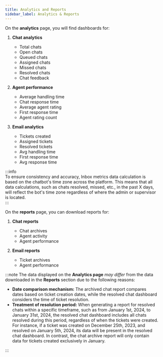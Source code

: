 ```yaml
---
title: Analytics and Reports 
sidebar_label: Analytics & Reports
---
```


On the **analytics** page, you will find dashboards for:

1. **Chat analytics**
   - Total chats
   - Open chats
   - Queued chats
   - Assigned chats
   - Missed chats
   - Resolved chats
   - Chat feedback

2. **Agent performance**
   - Average handling time
   - Chat response time
   - Average agent rating
   - First response time
   - Agent rating count

3. **Email analytics**
   - Tickets created
   - Assigned tickets
   - Resolved tickets
   - Avg handling time
   - First response time
   - Avg response time

:::info    
To ensure consistency and accuracy, Inbox metrics data calculation is based on the chatbot's time zone across the platform. This means that all data calculations, such as chats resolved, missed, etc., in the past X days, will reflect the bot's time zone regardless of where the admin or supervisor is located.        
:::



On the **reports** page, you can download reports for:

1. **Chat reports**
   - Chat archives
   - Agent activity
   - Agent performance

2. **Email reports**
   - Ticket archives
   - Agent performance

:::note
The data displayed on the **Analytics page** *may differ* from the data downloaded in the **Reports** section due to the following reasons:

- **Date comparison mechanism:** The archived chat report compares dates based on ticket creation dates, while the resolved chat dashboard considers the time of ticket resolution.
- **Treatment of resolution period:** When generating a report for resolved chats within a specific timeframe, such as from January 1st, 2024, to January 31st, 2024, the resolved chat dashboard includes all chats resolved during this period, regardless of when the tickets were created. For instance, if a ticket was created on December 25th, 2023, and resolved on January 5th, 2024, its data will be present in the resolved chat dashboard. In contrast, the chat archive report will only contain data for tickets created exclusively in January.

:::
